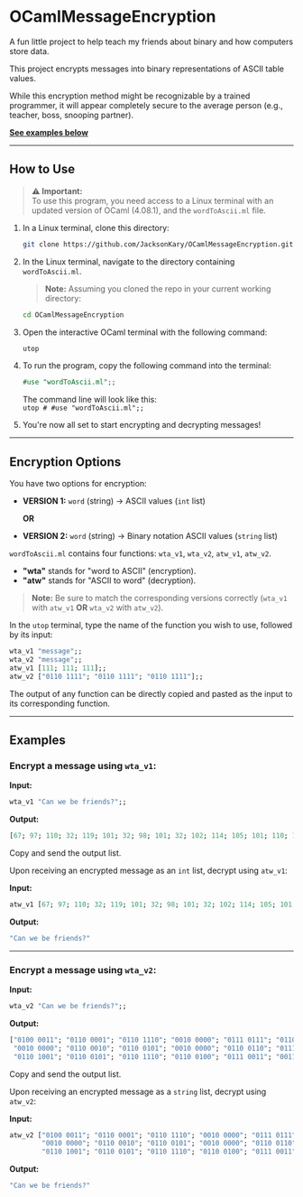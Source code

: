 # **OCamlMessageEncryption**
A fun little project to help teach my friends about binary and how computers store data.

This project encrypts messages into binary representations of ASCII table values.

While this encryption method might be recognizable by a trained programmer, it will appear completely secure to the average person (e.g., teacher, boss, snooping partner).

[**See examples below**](https://github.com/JacksonKary/OCamlMessageEncryption#examples "https://github.com/JacksonKary/OCamlMessageEncryption#examples")

---

## **How to Use**

> **⚠️ Important:**  
> To use this program, you need access to a Linux terminal with an updated version of OCaml (4.08.1), and the `wordToAscii.ml` file.

1. In a Linux terminal, clone this directory:

   ```bash
   git clone https://github.com/JacksonKary/OCamlMessageEncryption.git
   ```
   
2. In the Linux terminal, navigate to the directory containing `wordToAscii.ml`.
   > **Note:** Assuming you cloned the repo in your current working directory:

   ```bash
   cd OCamlMessageEncryption
   ```
   
3. Open the interactive OCaml terminal with the following command:

   ```bash
   utop
   ```

4. To run the program, copy the following command into the terminal:

   ```ocaml
   #use "wordToAscii.ml";;
   ```

   The command line will look like this:  
   ```utop # #use "wordToAscii.ml";;```

5. You're now all set to start encrypting and decrypting messages!

---

## **Encryption Options**

You have two options for encryption:

- **VERSION 1:** `word` (string) -> ASCII values (`int` list)

  **OR**

- **VERSION 2:** `word` (string) -> Binary notation ASCII values (`string` list)

```wordToAscii.ml``` contains four functions: `wta_v1`, `wta_v2`, `atw_v1`, `atw_v2`.

- **"wta"** stands for "word to ASCII" (encryption).
- **"atw"** stands for "ASCII to word" (decryption).

> **Note:** Be sure to match the corresponding versions correctly (`wta_v1` with `atw_v1` **OR** `wta_v2` with `atw_v2`).

In the `utop` terminal, type the name of the function you wish to use, followed by its input:

```ocaml
wta_v1 "message";;
wta_v2 "message";;
atw_v1 [111; 111; 111];;
atw_v2 ["0110 1111"; "0110 1111"; "0110 1111"];;
```

The output of any function can be directly copied and pasted as the input to its corresponding function.

---

## **Examples**

### **Encrypt a message using `wta_v1`:**

**Input:**

```ocaml
wta_v1 "Can we be friends?";;
```

**Output:**

```ocaml
[67; 97; 110; 32; 119; 101; 32; 98; 101; 32; 102; 114; 105; 101; 110; 100; 115; 63]
```

Copy and send the output list.

Upon receiving an encrypted message as an `int` list, decrypt using `atw_v1`:

**Input:**

```ocaml
atw_v1 [67; 97; 110; 32; 119; 101; 32; 98; 101; 32; 102; 114; 105; 101; 110; 100; 115; 63];;
```

**Output:**

```ocaml
"Can we be friends?"
```

---

### **Encrypt a message using `wta_v2`:**

**Input:**

```ocaml
wta_v2 "Can we be friends?";;
```

**Output:**

```ocaml
["0100 0011"; "0110 0001"; "0110 1110"; "0010 0000"; "0111 0111"; "0110 0101"; 
 "0010 0000"; "0110 0010"; "0110 0101"; "0010 0000"; "0110 0110"; "0111 0010"; 
 "0110 1001"; "0110 0101"; "0110 1110"; "0110 0100"; "0111 0011"; "0011 1111"]
```

Copy and send the output list.

Upon receiving an encrypted message as a `string` list, decrypt using `atw_v2`:

**Input:**

```ocaml
atw_v2 ["0100 0011"; "0110 0001"; "0110 1110"; "0010 0000"; "0111 0111"; "0110 0101"; 
        "0010 0000"; "0110 0010"; "0110 0101"; "0010 0000"; "0110 0110"; "0111 0010"; 
        "0110 1001"; "0110 0101"; "0110 1110"; "0110 0100"; "0111 0011"; "0011 1111"];;
```

**Output:**

```ocaml
"Can we be friends?"
```
